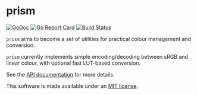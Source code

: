 # prism

[![GoDoc](https://godoc.org/github.com/mandykoh/prism?status.svg)](https://godoc.org/github.com/mandykoh/prism)
[![Go Report Card](https://goreportcard.com/badge/github.com/mandykoh/prism)](https://goreportcard.com/report/github.com/mandykoh/prism)
[![Build Status](https://travis-ci.org/mandykoh/prism.svg?branch=main)](https://travis-ci.org/mandykoh/prism)

`prism` aims to become a set of utilities for practical colour management and conversion.

`prism` currently implements simple encoding/decoding between sRGB and linear colour, with optional fast LUT-based conversion.

See the [API documentation](https://godoc.org/github.com/mandykoh/prism) for more details.

This software is made available under an [MIT license](LICENSE).
